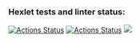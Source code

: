 ### Hexlet tests and linter status:
[![Actions Status](https://github.com/MaryKom/java-project-78/workflows/github-actions/badge.svg)](https://github.com/MaryKom/java-project-78/actions)
[![Actions Status](https://github.com/MaryKom/java-project-78/workflows/hexlet-check/badge.svg)](https://github.com/MaryKom/java-project-78/actions)
<a href="https://codeclimate.com/github/MaryKom/java-project-78/maintainability"><img src="https://api.codeclimate.com/v1/badges/13eb688e4eac1c9372cc/maintainability" /></a>
